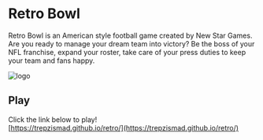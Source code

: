 # Retro Bowl
Retro Bowl is an American style football game created by New Star Games. Are you ready to manage your dream team into victory? Be the boss of your NFL franchise, expand your roster, take care of your press duties to keep your team and fans happy.

![logo](https://upload.wikimedia.org/wikipedia/en/b/bf/Retro_Bowl_cover.png)

## Play 

Click the link below to play!<br>
[https://trepzismad.github.io/retro/](https://trepzismad.github.io/retro/)
